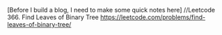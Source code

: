 [Before I build a blog, I need to make some quick notes here]
//Leetcode 366. Find Leaves of Binary Tree
<url>https://leetcode.com/problems/find-leaves-of-binary-tree/</url>

